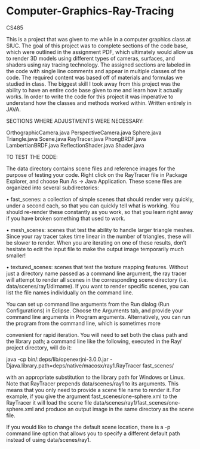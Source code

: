 #  Computer-Graphics-Ray-Tracing

CS485


This is a project that was given to me while in a computer graphics class at SIUC.
The goal of this project was to complete sections of the code base, which were outlined in the assignment PDF, which ultimately would allow us to render 3D models using different types of cameras, surfaces, and shaders using ray tracing technology.
The assigned sections are labeled in the code with single line comments and appear in multiple classes of the code.
The required content was based off of materials and formulas we studied in class.
The biggest skill I took away from this project was the ability to have an entire code base given to me and learn how it actually works.
In order to write the code for this project it was imperative to understand how the classes and methods worked within.
Written entirely in JAVA.

SECTIONS WHERE ADJUSTMENTS WERE NECESSARY:

OrthographicCamera.java
PerspectiveCamera.java
Sphere.java 
Triangle.java
Scene.java
RayTracer.java
PhongBRDF.java
LambertianBRDF.java
ReflectionShader.java
Shader.java

TO TEST THE CODE:

The data directory contains scene files and reference images for the purpose of testing your code. Right click on the RayTracer file in Package Explorer, and choose Run As → Java Application. These scene files are organized into several subdirectories:

• fast_scenes: a collection of simple scenes that should render very quickly, under a second
each, so that you can quickly tell what is working. You should re-render these constantly as
you work, so that you learn right away if you have broken something that used to work.

• mesh_scenes: scenes that test the ability to handle larger triangle meshes. Since your ray
tracer takes time linear in the number of triangles, these will be slower to render. When you are iterating on one of these results, don’t hesitate to edit the input file to make the output image temporarily much smaller!

• textured_scenes: scenes that test the texture mapping features.
Without just a directory name passed as a command line argument, the ray tracer will attempt to render all scenes in the corresponding scene directory (i.e. data/scenes/ray1/dirname). If you want to render specific scenes, you can list the file names individually on the command line.

You can set up command line arguments from the Run dialog (Run Configurations) in Eclipse. Choose the Arguments tab, and provide your command line arguments in Program arguments. Alternatively, you can run the program from the command line, which is sometimes more

convenient for rapid iteration. You will need to set both the class path and the library path; a command line like the following, executed in the Ray/ project directory, will do it:

java -cp bin/:deps/lib/openexrjni-3.0.0.jar -Djava.library.path=deps/native/macosx/ray1.RayTracer fast_scenes/
 
with an appropriate substitution to the library path for Windows or Linux. Note that RayTracer prepends data/scenes/ray1 to its arguments. This means that you only need to provide a scene file name to render it. For example, if you give the argument fast_scenes/one-sphere.xml to the RayTracer it will load the scene file data/scenes/ray1/fast_scenes/one-sphere.xml and produce an output image in the same directory as the scene file.

If you would like to change the default scene location, there is a -p command line option that allows you to specify a different default path instead of using data/scenes/ray1.
